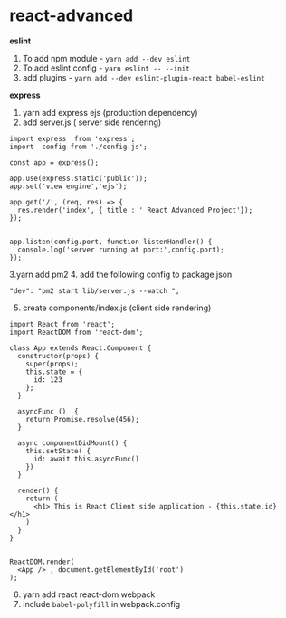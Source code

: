 # react-advanced

<b> eslint </b> </br>
1. To add npm module - `yarn add --dev eslint`
2. To add eslint config - `yarn eslint -- --init`
3. add plugins - `yarn add --dev eslint-plugin-react babel-eslint`

<b> express </b> </br>
1. yarn add express ejs (production dependency)
2. add server.js ( server side rendering)
```
import express  from 'express';
import  config from './config.js';

const app = express();

app.use(express.static('public'));
app.set('view engine','ejs');

app.get('/', (req, res) => {
  res.render('index', { title : ' React Advanced Project'});
});


app.listen(config.port, function listenHandler() {
  console.log('server running at port:',config.port);
});
```
3.yarn add pm2
4. add the following config to package.json
```
"dev": "pm2 start lib/server.js --watch ",
```
5. create components/index.js (client side rendering)
```
import React from 'react';
import ReactDOM from 'react-dom';

class App extends React.Component {
  constructor(props) {
    super(props);
    this.state = {
      id: 123
    };
  }

  asyncFunc ()  {
    return Promise.resolve(456);
  }

  async componentDidMount() {
    this.setState( { 
      id: await this.asyncFunc()
    })
  }

  render() {
    return (
      <h1> This is React Client side application - {this.state.id} </h1>
    )
  }
}


ReactDOM.render(
  <App /> , document.getElementById('root')
);
```

6. yarn add react react-dom webpack
7. include `babel-polyfill` in webpack.config


